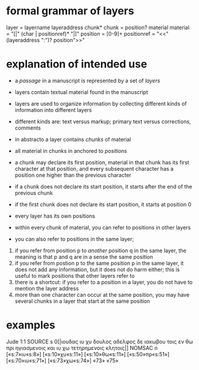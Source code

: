 # formal grammar of layers
layer = layername layeraddress chunk*
chunk = position? material
material = "[|" (char | positionref)* "|]"
position = [0-9]+
positionref = "<<" (layeraddress ":")? position">>"

# explanation of intended use
* a *passage* in a manuscript is represented by a set of *layers*
* layers contain textual material found in the manuscript
* layers are used to organize information by collecting different kinds of information into different layers
* different kinds are: text versus markup; primary text versus corrections, comments

* in abstracto a layer contains *chunks* of material
* all material in chunks in anchored to *positions*
* a chunk may declare its first position, material in that chunk has its first character at that position, and every subsequent character has a position one higher than the previous character
* if a chunk does not declare its start position, it starts after the end of the previous chunk
* if the first chunk does not declare its start position, it starts at position 0
* every layer has its own positions
* within every chunk of material, you can refer to positions in other layers 
* you can also refer to positions in the same layer; 
1. if you refer from position p to *another* position q in the same layer, the meaning is that p and q are in a sense the same position
2. if you refer from postion p to the same position p in the same layer, it does not add any information, but it does not do harm either; this is useful to mark positions that other layers refer to
3. there is a shortcut: if you refer to a position in a layer, you do not have to mention the layer address
4. more than one character can occur at the same position, you may have several chunks in a layer that start at the same position

# examples
Jude 1:1
SOURCE s 0[|ιουδας ιυ χυ δουλος αδελφος δε ιακωβου τοις εν θω πρι ηγιασμενοις και ιυ χω τετηρημενοις κλητοις|]
NOMSAC n [«s:7»ιυ«s:8»] [«s:10»χυ«s:11»] [«s:10»θω«s:11»] [«s:50»πρ«s:51»] [«s:70»ιυ«s:71»] [«s:73»χω«s:74»]
				«73» <NS>	«75» </NS>	




